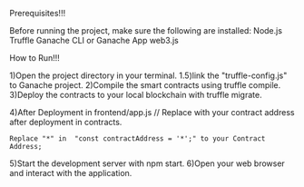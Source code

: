 Prerequisites!!!

Before running the project, make sure the following are installed:
Node.js
Truffle
Ganache CLI or Ganache App
web3.js



How to Run!!!

1)Open the project directory in your terminal.
1.5)link the "truffle-config.js" to Ganache project.
2)Compile the smart contracts using truffle compile.
3)Deploy the contracts to your local blockchain with truffle migrate.

4)After Deployment in frontend/app.js
// Replace with your contract address after deployment in contracts.

    Replace "*" in  "const contractAddress = '*';" to your Contract Address; 

5)Start the development server with npm start.
6)Open your web browser and interact with the application.

